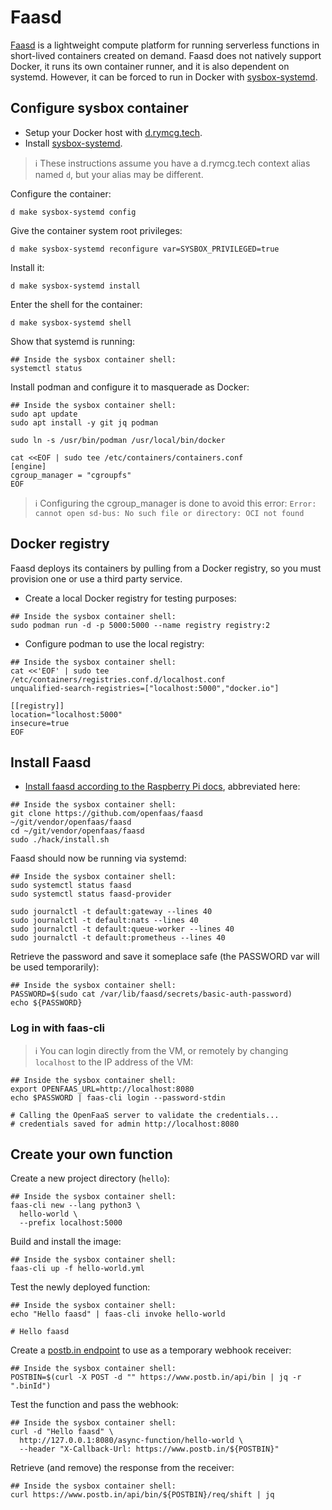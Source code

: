 # Faasd

[Faasd](https://github.com/openfaas/faasd) is a lightweight compute
platform for running serverless functions in short-lived containers
created on demand. Faasd does not natively support Docker, it runs its
own container runner, and it is also dependent on systemd. However, it
can be forced to run in Docker with
[sysbox-systemd](../sysbox-systemd).

## Configure sysbox container

 * Setup your Docker host with
   [d.rymcg.tech](https://github.com/enigmacurry/d.rymcg.tech#readme).
 * Install
   [sysbox-systemd](https://github.com/EnigmaCurry/d.rymcg.tech/tree/master/sysbox-systemd#readme).

> ℹ️ These instructions assume you have a d.rymcg.tech context alias
> named `d`, but your alias may be different.

Configure the container:

```
d make sysbox-systemd config
```

Give the container system root privileges:

```
d make sysbox-systemd reconfigure var=SYSBOX_PRIVILEGED=true
```

Install it:

```
d make sysbox-systemd install
```

Enter the shell for the container:

```
d make sysbox-systemd shell
```

Show that systemd is running:

```
## Inside the sysbox container shell:
systemctl status
```

Install podman and configure it to masquerade as Docker:
 
```
## Inside the sysbox container shell:
sudo apt update
sudo apt install -y git jq podman

sudo ln -s /usr/bin/podman /usr/local/bin/docker

cat <<EOF | sudo tee /etc/containers/containers.conf
[engine]
cgroup_manager = "cgroupfs"
EOF
```

> ℹ️ Configuring the cgroup_manager is done to avoid this error: `Error:
> cannot open sd-bus: No such file or directory: OCI not found`

## Docker registry

Faasd deploys its containers by pulling from a Docker registry, so you
must provision one or use a third party service.

 * Create a local Docker registry for testing purposes:
 
```
## Inside the sysbox container shell:
sudo podman run -d -p 5000:5000 --name registry registry:2
```

 * Configure podman to use the local registry:
 
```
## Inside the sysbox container shell:
cat <<'EOF' | sudo tee /etc/containers/registries.conf.d/localhost.conf
unqualified-search-registries=["localhost:5000","docker.io"]

[[registry]]
location="localhost:5000"
insecure=true
EOF
```

## Install Faasd

 * [Install faasd according to the Raspberry Pi docs](https://blog.alexellis.io/faasd-for-lightweight-serverless), abbreviated here:
   
```
## Inside the sysbox container shell:
git clone https://github.com/openfaas/faasd ~/git/vendor/openfaas/faasd
cd ~/git/vendor/openfaas/faasd
sudo ./hack/install.sh
```
   
Faasd should now be running via systemd:

```
## Inside the sysbox container shell:
sudo systemctl status faasd
sudo systemctl status faasd-provider

sudo journalctl -t default:gateway --lines 40
sudo journalctl -t default:nats --lines 40
sudo journalctl -t default:queue-worker --lines 40
sudo journalctl -t default:prometheus --lines 40
```

Retrieve the password and save it someplace safe (the PASSWORD var
will be used temporarily):

```
## Inside the sysbox container shell:
PASSWORD=$(sudo cat /var/lib/faasd/secrets/basic-auth-password)
echo ${PASSWORD}
```

### Log in with faas-cli

> ℹ️ You can login directly from the VM, or remotely by changing
> `localhost` to the IP address of the VM:

```
## Inside the sysbox container shell:
export OPENFAAS_URL=http://localhost:8080
echo $PASSWORD | faas-cli login --password-stdin

# Calling the OpenFaaS server to validate the credentials...
# credentials saved for admin http://localhost:8080
```

## Create your own function

Create a new project directory (`hello`):

```
## Inside the sysbox container shell:
faas-cli new --lang python3 \
  hello-world \
  --prefix localhost:5000
```

Build and install the image:

```
## Inside the sysbox container shell:
faas-cli up -f hello-world.yml
```

Test the newly deployed function:

```
## Inside the sysbox container shell:
echo "Hello faasd" | faas-cli invoke hello-world

# Hello faasd
```

Create a [postb.in endpoint](https://www.postb.in) to use as a
temporary webhook receiver:

```
## Inside the sysbox container shell:
POSTBIN=$(curl -X POST -d "" https://www.postb.in/api/bin | jq -r ".binId")
```

Test the function and pass the webhook:

```
## Inside the sysbox container shell:
curl -d "Hello faasd" \
  http://127.0.0.1:8080/async-function/hello-world \
  --header "X-Callback-Url: https://www.postb.in/${POSTBIN}" 
```

Retrieve (and remove) the response from the receiver:

```
## Inside the sysbox container shell:
curl https://www.postb.in/api/bin/${POSTBIN}/req/shift | jq
```

